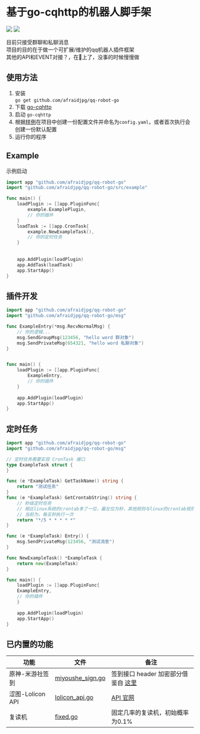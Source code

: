 # 基于go-cqhttp的机器人脚手架 


![](https://img.shields.io/github/go-mod/go-version/afraidjpg/qq-robot-go)
[![](https://img.shields.io/badge/go--cqhttp-v1.0.0-orange)](https://github.com/Mrs4s/go-cqhttp)

目前只接受群聊和私聊消息  
项目的目的在于做一个可扩展/维护的qq机器人插件框架  
其他的API和EVENT对接？，在🦌上了，没事的时候慢慢做

## 使用方法  

1. 安装  
`go get github.com/afraidjpg/qq-robot-go`
2. 下载 [go-cqhttp](https://github.com/Mrs4s/go-cqhttp/releases)  
3. 启动 `go-cqhttp`
4. 根据[样例](./config.example.yaml)在项目中创建一份配置文件并命名为`config.yaml`，或者首次执行会创建一份默认配置
5. 运行你的程序

## Example

示例启动
```go
import app "github.com/afraidjpg/qq-robot-go"
import "github.com/afraidjpg/qq-robot-go/src/example"

func main() {
    loadPlugin := []app.PluginFunc{
        example.ExamplePlugin,
		// 你的插件
    }
    loadTask := []app.CronTask{
        example.NewExampleTask(),
		// 你的定时任务
    }
    
    
    app.AddPlugin(loadPlugin)
    app.AddTask(loadTask)
    app.StartApp()
}
```  

## 插件开发

```go
import app "github.com/afraidjpg/qq-robot-go"
import "github.com/afraidjpg/qq-robot-go/msg"

func ExampleEntry(*msg.RecvNormalMsg) {
	// 你的逻辑...
	msg.SendGroupMsg(123456, "hello word 群对象")
	msg.SendPrivateMsg(654321, "hello word 私聊对象")
}


func main() {
    loadPlugin := []app.PluginFunc{
        ExampleEntry,
        // 你的插件
    }
    
    app.AddPlugin(loadPlugin)
    app.StartApp()
}

```


## 定时任务
```go
import app "github.com/afraidjpg/qq-robot-go"
import "github.com/afraidjpg/qq-robot-go/msg"

// 定时任务需要实现 CronTask 接口
type ExampleTask struct {
}

func (e *ExampleTask) GetTaskName() string {
	return "测试任务"
}
func (e *ExampleTask) GetCrontabString() string {
	// 秒级定时任务
	// 相比linux系统的crontab多了一位，最左位为秒，其他规则与linux的crontab规则一致
	// 当前为，每五秒执行一次
	return "*/5 * * * * *"
}

func (e *ExampleTask) Entry() {
	msg.SendPrivateMsg(123456, "测试消息")
}

func NewExampleTask() *ExampleTask {
	return new(ExampleTask)
}

func main() {
    loadPlugin := []app.PluginFunc{
    ExampleEntry,
    // 你的插件
    }
    
    app.AddPlugin(loadPlugin)
    app.StartApp()
}

```

## 已内置的功能 

| 功能 | 文件 | 备注 |
| --- | --- | --- |
| 原神-米游社签到 | [miyoushe_sign.go](./src/common/mihoyo/miyoushe_sign.go) | 签到接口 header 加密部分借鉴自 [这里](https://github.com/sirodeneko/genshin-sign/blob/master/genshin.py) |
| 涩图-Lolicon API | [lolicon_api.go](./src/common/setu_api/lolicon_api.go) | [API 官网](https://api.lolicon.app/#/setu) |
| 复读机 | [fixed.go](./src/common/repeater/fixed.go) | 固定几率的复读机，初始概率为0.1% |
